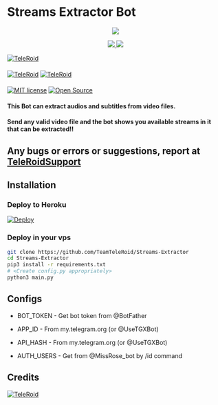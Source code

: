 # Streams Extractor Bot

<p align="center">
  <a href="https://www.python.org">
    <img src="http://ForTheBadge.com/images/badges/made-with-python.svg">

  </a>
</p>
<p align="center">
  <a href="https://github.com/TeamTeleRoid/Streams-Extractor/stargazers">
    <img src="https://img.shields.io/github/stars/TeamTeleRoid/Streams-Extractor?style=social">

  </a>
  
  <a href="https://github.com/TeamTeleRoid/Streams-Extractor/fork">
    <img src="https://img.shields.io/github/forks/TeamTeleRoid/Streams-Extractor?label=Fork&style=social">

  </a>  
</p>

[![TeleRoid](https://img.shields.io/badge/TroJanzHEX-Channel-orange?style=for-the-badge&logo=telegram)](https://telegram.dog/TheTeleRoid)  
ㅤㅤㅤㅤㅤㅤㅤ  
[![TeleRoid](https://img.shields.io/badge/TroJanzHEX-Support-red?style=flat&logo=telegram)](https://telegram.dog/TeleRoid14)  [![TeleRoid](https://img.shields.io/badge/TeleRoid-Website-red?style=flat&logo=CodersRank)](https://t.me/TeleRoidGroup)  
ㅤㅤㅤㅤㅤㅤㅤ  
[![MIT license](https://img.shields.io/badge/License-MIT-blue?style=flat)](https://github.com/TeamTeleRoid/Streams-Extractor/blob/main/COPYING)  [![Open Source](https://badges.frapsoft.com/os/v2/open-source.svg?v=103)](https://github.com/TroJanzHEX/Streams-Extractor)


#### This Bot can extract audios and subtitles from video files.
#### Send any valid video file and the bot shows you available streams in it that can be extracted!!

## Any bugs or errors or suggestions, report at [TeleRoidSupport](https://telegram.dog/TeleRoid14)


## Installation

### Deploy to Heroku
[![Deploy](https://www.herokucdn.com/deploy/button.svg)](https://heroku.com/deploy?template=https://github.com/TeamTeleRoid/Streams-Extractor)

### Deploy in your vps
```sh
git clone https://github.com/TeamTeleRoid/Streams-Extractor
cd Streams-Extractor
pip3 install -r requirements.txt
# <Create config.py appropriately>
python3 main.py
```

## Configs

* BOT_TOKEN  - Get bot token from @BotFather

* APP_ID        - From my.telegram.org (or @UseTGXBot)

* API_HASH      - From my.telegram.org (or @UseTGXBot)

* AUTH_USERS    - Get from @MissRose_bot by /id command

## Credits

[![TeleRoid](https://img.shields.io/badge/Pyrogram%20-%23F37626.svg?&style=for-the-badge&logo=telegram&logoColor=white)](https://github.com/pyrogram/pyrogram)


